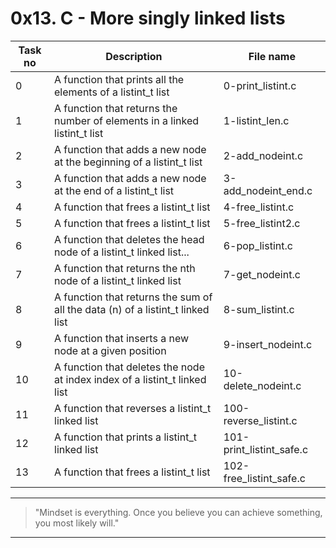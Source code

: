 # 0x13. C - More singly linked lists

| Task no | Description                                                                    | File name                |
| ------- | ------------------------------------------------------------------------------ | ------------------------ |
| 0       | A function that prints all the elements of a listint_t list                    | 0-print_listint.c        |
| 1       | A function that returns the number of elements in a linked listint_t list      | 1-listint_len.c          |
| 2       | A function that adds a new node at the beginning of a listint_t list           | 2-add_nodeint.c          |
| 3       | A function that adds a new node at the end of a listint_t list                 | 3-add_nodeint_end.c      |
| 4       | A function that frees a listint_t list                                         | 4-free_listint.c         |
| 5       | A function that frees a listint_t list                                         | 5-free_listint2.c        |
| 6       | A function that deletes the head node of a listint_t linked list...            | 6-pop_listint.c          |
| 7       | A function that returns the nth node of a listint_t linked list                | 7-get_nodeint.c          |
| 8       | A function that returns the sum of all the data (n) of a listint_t linked list | 8-sum_listint.c          |
| 9       | A function that inserts a new node at a given position                         | 9-insert_nodeint.c       |
| 10      | A function that deletes the node at index index of a listint_t linked list     | 10-delete_nodeint.c      |
| 11      | A function that reverses a listint_t linked list                               | 100-reverse_listint.c    |
| 12      | A function that prints a listint_t linked list                                 | 101-print_listint_safe.c |
| 13      | A function that frees a listint_t list                                         | 102-free_listint_safe.c  |

---

> "Mindset is everything. Once you believe you can achieve something, you most likely will."

---
